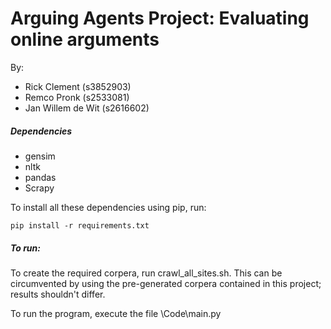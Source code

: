 # Arguing Agents Project: Evaluating online arguments
By:
* Rick Clement (s3852903)
* Remco Pronk (s2533081)
* Jan Willem de Wit (s2616602)

##### Dependencies
* gensim
* nltk
* pandas
* Scrapy

To install all these dependencies using pip, run: 

`pip install -r requirements.txt`

##### To run:
To create the required corpera, run crawl_all_sites.sh. This can be circumvented by using the pre-generated corpera
contained in this project; results shouldn't differ.

To run the program, execute the file \Code\main.py
